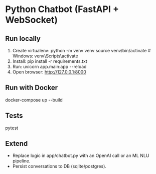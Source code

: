 # Python Chatbot (FastAPI + WebSocket)

## Run locally
1. Create virtualenv:
   python -m venv venv
   source venv/bin/activate   # Windows: venv\Scripts\activate
2. Install:
   pip install -r requirements.txt
3. Run:
   uvicorn app.main:app --reload
4. Open browser: http://127.0.0.1:8000

## Run with Docker
docker-compose up --build

## Tests
pytest

## Extend
- Replace logic in app/chatbot.py with an OpenAI call or an ML NLU pipeline.
- Persist conversations to DB (sqlite/postgres).
